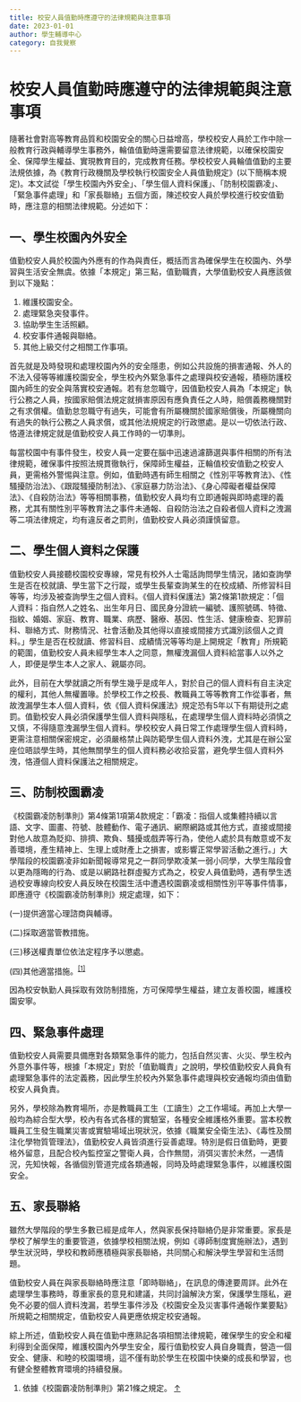 ```yaml
---
title: 校安人員值勤時應遵守的法律規範與注意事項
date: 2023-01-01
author: 學生輔導中心
category: 自我覺察
---
```


# 校安人員值勤時應遵守的法律規範與注意事項

隨著社會對高等教育品質和校園安全的關心日益增高，學校校安人員於工作中除一般教育行政與輔導學生事務外，輪值值勤時還需要留意法律規範，以確保校園安全、保障學生權益、實現教育目的，完成教育任務。學校校安人員輪值值勤的主要法規依據，為《教育行政機關及學校執行校園安全人員值勤規定》(以下簡稱本規定)。本文試從「學生校園內外安全」、「學生個人資料保護」、「防制校園霸凌」、「緊急事件處理」和「家長聯絡」五個方面，陳述校安人員於學校進行校安值勤時，應注意的相關法律規範。分述如下：

## 一、學生校園內外安全

值勤校安人員於校園內外應有的作為與責任，概括而言為確保學生在校園內、外學習與生活安全無虞。依據「本規定」第三點，值勤職責，大學值勤校安人員應該做到以下幾點：

1. 維護校園安全。
2. 處理緊急突發事件。
3. 協助學生生活照顧。
4. 校安事件通報與聯絡。
5. 其他上級交付之相關工作事項。

首先就是及時發現和處理校園內外的安全隱患，例如公共設施的損害通報、外人的不法入侵等等維護校園安全，學生校內外緊急事件之處理與校安通報，積極防護校園內師生的安全與落實校安通報。若有怠忽職守，因值勤校安人員為「本規定」執行公務之人員，按國家賠償法規定就損害原因有應負責任之人時，賠償義務機關對之有求償權。值勤怠忽職守有過失，可能會有所屬機關於國家賠償後，所屬機關向有過失的執行公務之人員求償，或其他法規規定的行政懲處。是以一切依法行政、恪遵法律規定就是值勤校安人員工作時的一切準則。

每當校園中有事件發生，校安人員一定要在腦中迅速過濾篩選與事件相關的所有法律規範，確保事件按照法規貫徹執行，保障師生權益，正輪值校安值勤之校安人員，更需格外警惕與注意。例如，值勤時遇有師生相關之《性別平等教育法》、《性騷擾防治法》、《跟蹤騷擾防制法》、《家庭暴力防治法》、《身心障礙者權益保障法》、《自殺防治法》等等相關事務，值勤校安人員均有立即通報與即時處理的義務，尤其有關性別平等教育法之事件未通報、自殺防治法之自殺者個人資料之洩漏等二項法律規定，均有違反者之罰則，值勤校安人員必須謹慎留意。

## 二、學生個人資料之保護

值勤校安人員接聽校園校安專線，常見有校外人士電話詢問學生情況，諸如查詢學生是否在校就讀、學生當下之行蹤，或學生長輩查詢某生的在校成績、所修習科目等等，均涉及被查詢學生之個人資料。《個人資料保護法》第2條第1款規定：「個人資料：指自然人之姓名、出生年月日、國民身分證統一編號、護照號碼、特徵、指紋、婚姻、家庭、教育、職業、病歷、醫療、基因、性生活、健康檢查、犯罪前科、聯絡方式、財務情況、社會活動及其他得以直接或間接方式識別該個人之資料。」學生是否在校就讀、修習科目、成績情況等等均是上開規定「教育」所規範的範圍，值勤校安人員未經學生本人之同意，無權洩漏個人資料給當事人以外之人，即便是學生本人之家人、親屬亦同。

此外，目前在大學就讀之所有學生幾乎是成年人，對於自己的個人資料有自主決定的權利，其他人無權置喙。於學校工作之校長、教職員工等等教育工作從事者，無故洩漏學生本人個人資料，依《個人資料保護法》規定恐有5年以下有期徒刑之處罰。值勤校安人員必須保護學生個人資料與隱私，在處理學生個人資料時必須慎之又慎，不得隨意洩漏學生個人資料。學校校安人員日常工作處理學生個人資料時，更需注意相關保密規定，必須嚴格禁止與防範學生個人資料外洩，尤其是在辦公室座位晤談學生時，其他無關學生的個人資料務必收拾妥當，避免學生個人資料外洩，恪遵個人資料保護法之相關規定。

## 三、防制校園霸凌

《校園霸凌防制準則》第4條第1項第4款規定：「霸凌：指個人或集體持續以言語、文字、圖畫、符號、肢體動作、電子通訊、網際網路或其他方式，直接或間接對他人故意為貶抑、排擠、欺負、騷擾或戲弄等行為，使他人處於具有敵意或不友善環境，產生精神上、生理上或財產上之損害，或影響正常學習活動之進行。」大學階段的校園霸凌非如新聞報導常見之一群同學欺凌某一弱小同學，大學生階段會以更為隱晦的行為、或是以網路社群虛擬方式為之，校安人員值勤時，遇有學生透過校安專線向校安人員反映在校園生活中遭遇校園霸凌或相關性別平等事件情事，即應遵守《校園霸凌防制準則》規定處理，如下：

(一)提供適當心理諮商與輔導。

(二)採取適當管教措施。

(三)移送權責單位依法定程序予以懲處。

(四)其他適當措施。<sup>[\[1\]](#footnote-1)</sup>

因為校安執勤人員採取有效防制措施，方可保障學生權益，建立友善校園，維護校園安寧。

## 四、緊急事件處理

值勤校安人員需要具備應對各類緊急事件的能力，包括自然災害、火災、學生校內外意外事件等，根據「本規定」對於「值勤職責」之說明，學校值勤校安人員負有處理緊急事件的法定義務，因此學生於校內外緊急事件處理與校安通報均須由值勤校安人員負責。

另外，學校除為教育場所，亦是教職員工生（工讀生）之工作場域。再加上大學一般均為綜合型大學，校內有各式各樣的實驗室，各種安全維護格外重要。當本校教職員工生發生職業災害或實驗場域出現狀況，依據《職業安全衛生法》、《毒性及關注化學物質管理法》，值勤校安人員皆須進行妥善處理。特別是假日值勤時，更要格外留意，且配合校內監控室之警衛人員，合作無間，消弭災害於未然，一遇情況，先知快報，各循個別管道完成各類通報，同時及時處理緊急事件，以維護校園安全。

## 五、家長聯絡

雖然大學階段的學生多數已經是成年人，然與家長保持聯絡仍是非常重要。家長是學校了解學生的重要管道，依據學校相關法規，例如《導師制度實施辦法》，遇到學生狀況時，學校和教師應積極與家長聯絡，共同關心和解決學生學習和生活問題。

值勤校安人員在與家長聯絡時應注意「即時聯絡」，在訊息的傳達要周詳。此外在處理學生事務時，尊重家長的意見和建議，共同討論解決方案，保護學生隱私，避免不必要的個人資料洩漏，若學生事件涉及《校園安全及災害事件通報作業要點》所規範之相關規定，值勤校安人員更應依規定校安通報。

綜上所述，值勤校安人員在值勤中應熟記各項相關法律規範，確保學生的安全和權利得到全面保障，維護校園內外學生安全，履行值勤校安人員自身職責，營造一個安全、健康、和睦的校園環境，這不僅有助於學生在校園中快樂的成長和學習，也有健全整體教育環境的持續發展。

1. 依據《校園霸凌防制準則》第21條之規定。 [↑](#footnote-ref-1)